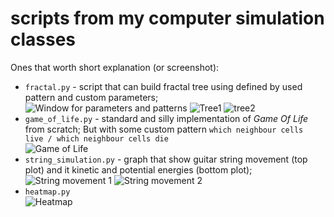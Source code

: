 # scripts from my **computer simulation** classes

Ones that worth short explanation (or screenshot):  
  * `fractal.py` - script that can build fractal tree using defined by used pattern and custom parameters;  
    ![Window for parameters and patterns](/../screenshots/screenshots/fractal0.png "Simple window for parameters and pattern")
    ![Tree1](/../screenshots/screenshots/fractal1.png "Generated tree 1")
    ![tree2](/../screenshots/screenshots/fractal2.png "Generated tree 2")
  * `game_of_life.py` - standard and silly implementation of *Game Of Life* from scratch; But with some custom pattern `which neighbour cells live / which neighbour cells die`  
    ![Game of Life](/../screenshots/screenshots/game_of_life.gif "Game of life in action")
  * `string_simulation.py` - graph that show guitar string movement (top plot) and it kinetic and potential energies (bottom plot);  
    ![String movement 1](/../screenshots/screenshots/string_movement1.png)
    ![String movement 2](/../screenshots/screenshots/string_movement2.png)
  * `heatmap.py`  
    ![Heatmap](/../screenshots/screenshots/heatmap.png)
